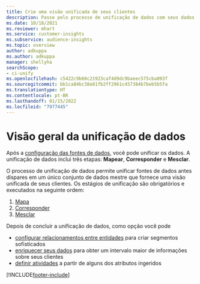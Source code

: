 ```yaml
---
title: Crie uma visão unificada de seus clientes
description: Passe pelo processo de unificação de dados com seus dados para criar um único conjunto de dados mestre de perfis de clientes.
ms.date: 10/18/2021
ms.reviewer: mhart
ms.service: customer-insights
ms.subservice: audience-insights
ms.topic: overview
author: adkuppa
ms.author: adkuppa
manager: shellyha
searchScope:
- ci-unify
ms.openlocfilehash: c5422c9b60c21923caf4d9dc9baeec575cba093f
ms.sourcegitcommit: bb1ca84bc38e81fb2ff2961c457384b7beb5b5fa
ms.translationtype: HT
ms.contentlocale: pt-BR
ms.lasthandoff: 01/15/2022
ms.locfileid: "7977445"
---
```

# <a name="data-unification-overview"></a>Visão geral da unificação de dados

Após a [configuração das fontes de dados](data-sources.md), você pode unificar os dados. A unificação de dados inclui três etapas: **Mapear**, **Corresponder** e **Mesclar**.

O processo de unificação de dados permite unificar fontes de dados antes díspares em um único conjunto de dados mestre que fornece uma visão unificada de seus clientes. Os estágios de unificação são obrigatórios e executados na seguinte ordem:

1. [Mapa](map-entities.md)
2. [Corresponder](match-entities.md)
3. [Mesclar](merge-entities.md)

Depois de concluir a unificação de dados, como opção você pode

- [configurar relacionamentos entre entidades](relationships.md) para criar segmentos sofisticados
- [enriquecer seus dados](enrichment-hub.md) para obter um intervalo maior de informações sobre seus clientes
- [definir atividades](activities.md) a partir de alguns dos atributos ingeridos


[!INCLUDE[footer-include](../includes/footer-banner.md)]